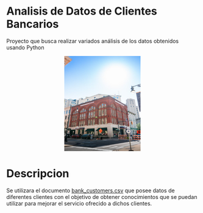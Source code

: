 # Analisis de Datos de Clientes Bancarios
Proyecto que busca realizar variados análisis de los datos obtenidos usando Python
<div align="center">
    <picture>
        <img alt="alt" src="Fotos/image.png" width="200" height="250">
    </picture>
</div>

# Descripcion
Se utilizara el documento [bank_customers.csv](Datos/bank_customers.csv) que posee datos de diferentes clientes con el objetivo de obtener conocimientos que se puedan utilizar para mejorar el servicio ofrecido a dichos clientes.